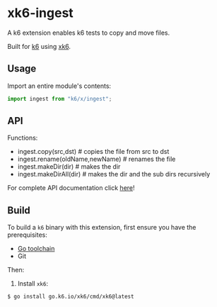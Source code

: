 # xk6-ingest

A k6 extension enables k6 tests to copy and move files.

Built for [k6](https://go.k6.io/k6) using [xk6](https://github.com/grafana/xk6).

## Usage

Import an entire module's contents:
```JavaScript
import ingest from "k6/x/ingest";
```

## API

Functions:
- ingest.copy(src,dst) # copies the file from src to dst
- ingest.rename(oldName,newName) # renames the file
- ingest.makeDir(dir) # makes the dir
- ingest.makeDirAll(dir) # makes the dir and the sub dirs recursively

For complete API documentation click [here](docs/README.md)!

## Build

To build a `k6` binary with this extension, first ensure you have the prerequisites:

- [Go toolchain](https://go101.org/article/go-toolchain.html)
- Git

Then:

1. Install `xk6`:
  ```bash
  $ go install go.k6.io/xk6/cmd/xk6@latest
  ```
